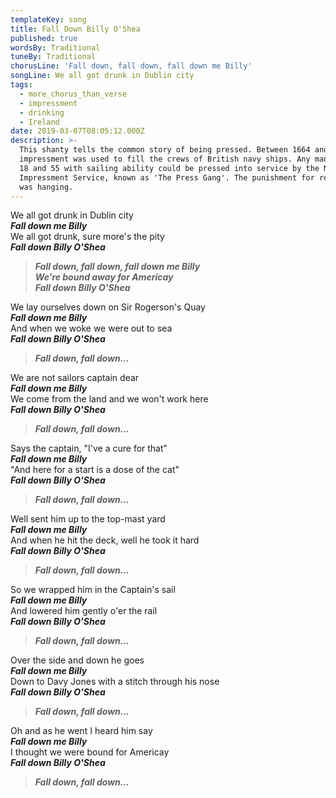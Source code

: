```yaml
---
templateKey: song
title: Fall Down Billy O'Shea
published: true
wordsBy: Traditional
tuneBy: Traditional
chorusLine: 'Fall down, fall down, fall down me Billy'
songLine: We all got drunk in Dublin city
tags:
  - more_chorus_than_verse
  - impressment
  - drinking
  - Ireland
date: 2019-03-07T08:05:12.000Z
description: >-
  This shanty tells the common story of being pressed. Between 1664 and 1814,
  impressment was used to fill the crews of British navy ships. Any man between
  18 and 55 with sailing ability could be pressed into service by the Navy
  Impressment Service, known as 'The Press Gang'. The punishment for refusing
  was hanging.
---
```

We all got drunk in Dublin city\
***Fall down me Billy***\
We all got drunk, sure more's the pity\
***Fall down Billy O'Shea***

> ***Fall down, fall down, fall down me Billy***\
> ***We're bound away for Americay***\
> ***Fall down Billy O'Shea***

We lay ourselves down on Sir Rogerson's Quay\
***Fall down me Billy***\
And when we woke we were out to sea\
***Fall down Billy O'Shea***

> ***Fall down, fall down...***

We are not sailors captain dear\
***Fall down me Billy***\
We come from the land and we won't work here\
***Fall down Billy O'Shea***

> ***Fall down, fall down...***

Says the captain, "I've a cure for that"\
***Fall down me Billy***\
"And here for a start is a dose of the cat"\
***Fall down Billy O'Shea***

> ***Fall down, fall down...***

Well sent him up to the top-mast yard\
***Fall down me Billy***\
And when he hit the deck, well he took it hard\
***Fall down Billy O'Shea***

> ***Fall down, fall down...***

So we wrapped him in the Captain's sail\
***Fall down me Billy***\
And lowered him gently o'er the rail\
***Fall down Billy O'Shea***

> ***Fall down, fall down...***

Over the side and down he goes\
***Fall down me Billy***\
Down to Davy Jones with a stitch through his nose\
***Fall down Billy O'Shea***

> ***Fall down, fall down...***

Oh and as he went I heard him say\
***Fall down me Billy***\
I thought we were bound for Americay\
***Fall down Billy O'Shea***

> ***Fall down, fall down...***
